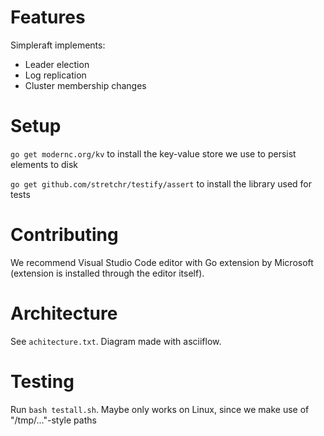 # Features

Simpleraft implements:
- Leader election
- Log replication
- Cluster membership changes

# Setup

`go get modernc.org/kv` to install the key-value store we use to persist elements to disk

`go get github.com/stretchr/testify/assert` to install the library used for tests

# Contributing

We recommend Visual Studio Code editor with Go extension by Microsoft (extension is installed through the editor itself).

# Architecture

See `achitecture.txt`. Diagram made with asciiflow.

# Testing

Run `bash testall.sh`. Maybe only works on Linux, since we make use of "/tmp/..."-style paths
